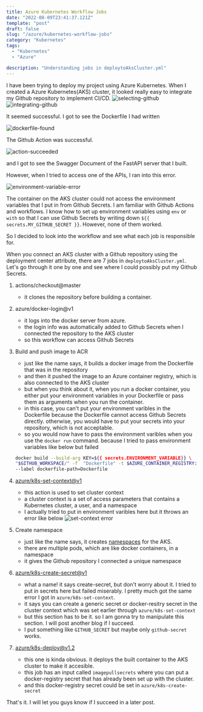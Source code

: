 ```yaml
---
title: Azure Kubernetes Workflow Jobs
date: "2022-08-09T23:41:37.121Z"
template: "post"
draft: false
slug: "/azure/kubernetes-workflow-jobs"
category: "Kubernetes"
tags:
  - "Kubernetes"
  - "Azure"

description: "Understanding jobs in deploytoAksCluster.yml"
---
```


I have been trying to deploy my project using Azure Kubernetes. When I created a Azure Kubernetes(AKS) cluster, it looked really easy to integrate my Github repository to implement CI/CD.
![selecting-github](https://i.imgur.com/GgQfBOp.png)
![integrating-github](https://i.imgur.com/k7wu6Rx.png)


It seemed successful. I got to see the Dockerfile I had written

![dockerfile-found](https://i.imgur.com/8e0zYmA.png)

The Github Action was successful.

![action-succeeded](https://i.imgur.com/Px3HgqJ.png)

and I got to see the Swagger Document of the FastAPI server that I built.

However, when I tried to access one of the APIs, I ran into this error. 

![environment-variable-error](https://i.imgur.com/sGOq5x3.png)

The container on the AKS cluster could not access the environment variables that I put in from Github Secrets. I am familiar with Github Actions and workflows. I know how to set up environment variables using `env` or `with` so that I can use Github Secrets by writing down `${{ secrets.MY_GITHUB_SECRET }}`. However, none of them worked.

So I decided to look into the workflow and see what each job is responsible for. 

When you connect an AKS cluster with a Github repository using the deployment center attribute, there are 7 jobs in `deploytoAksCluster.yml`. Let's go through it one by one and see where I could possibly put my Github Secrets.

1. actions/checkout@master
    - it clones the repository before building a container. 

2. azure/docker-login@v1
    - it logs into the docker server from azure.
    - the login info was automatically added to Github Secrets when I connected the repository to the AKS cluster
    - so this workflow can access Github Secrets

3. Build and push image to ACR
    - just like the name says, it builds a docker image from the Dockerfile that was in the repository
    - and then it pushed the image to an Azure container registry, which is also connected to the AKS cluster
    - but when you think about it, when you run a docker container, you either put your environment variables in your Dockerfile or pass them as arguments when you run the container. 
    - in this case, you can't put your environment varibles in the Dockerfile because the Dockerfile cannot access Github Secrets directly. otherwise, you would have to put your secrets into your repository, which is not acceptable. 
    - so you would now have to pass the environment varibles when you use the `docker run` command. because I tried to pass environment variables like below but failed
    ```bash
    docker build --build-arg KEY=${{ secrets.ENVIRONMENT_VARIABLE}} \
    "$GITHUB_WORKSPACE/" -f  "Dockerfile" -t $AZURE_CONTAINER_REGISTRY:${{ github.sha }} \
    --label dockerfile-path=Dockerfile
    ```

4. [azure/k8s-set-context@v1](https://github.com/Azure/k8s-set-context)
    - this action is used to set cluster context
    - a cluster context is a set of access parameters that contains a Kubernetes cluster, a user, and a namespace
    - I actually tried to put in environment varibles here but it throws an error like below
    ![set-context error](https://i.imgur.com/heepGFz.png)

5. Create namespace
    - just like the name says, it creates [namespaces](https://kubernetes.io/docs/concepts/overview/working-with-objects/namespaces/) for the AKS.
    - there are multiple pods, which are like docker containers, in a namespace
    - it gives the Github repository I connected a unique namespace

6. [azure/k8s-create-secret@v1](https://github.com/Azure/k8s-create-secret)
    - what a name! it says create-secret, but don't worry about it. I tried to put in secrets here but failed miserably. I pretty much got the same error I got in `azure/k8s-set-context`.
    - it says you can create a generic secret or docker-resitry secret in the cluster context which was set earlier through `azure/k8s-set-context`
    - but this section has to be it. so I am gonna try to manipulate this section. I will post another blog if I succeed.
    - I put something like `GITHUB_SECRET` but maybe only `github-secret` works. 

7. [azure/k8s-deploy@v1.2](https://github.com/Azure/k8s-deploy) 
    - this one is kinda obvious. it deploys the built container to the AKS cluster to make it accesible.
    - this job has an input called `imagepullsecrets` where you can put a docker-registry secret that has already been set up with the cluster. 
    - and this docker-registry secret could be set in `azure/k8s-create-secret`

That's it. I will let you guys know if I succeed in a later post.